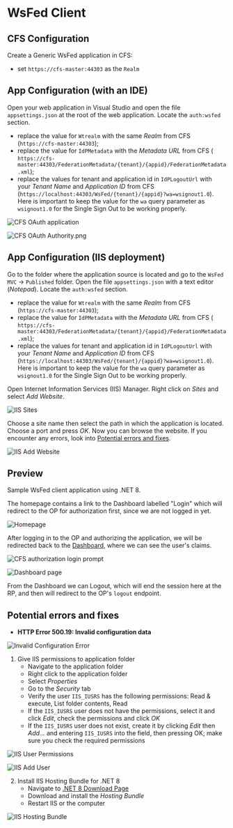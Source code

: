 # WsFed Client

## CFS Configuration

Create a Generic WsFed application in CFS:

- set `https://cfs-master:44303` as the `Realm`

## App Configuration (with an IDE)

Open your web application in Visual Studio and open the file `appsettings.json` at the root of the web application. Locate the `auth:wsfed` section.

- replace the value for `Wtrealm` with the same _Realm_ from CFS (`https://cfs-master:44303`);
- replace the value for `IdPMetadata` with the _Metadata URL_ from CFS (
  `https://cfs-master:44303/FederationMetadata/{tenant}/{appid}/FederationMetadata.xml`);
- replace the values for tenant and application id in `IdPLogoutUrl` with your _Tenant Name_ and _Application ID_ from CFS (`https://localhost:44303/WsFed/{tenant}/{appid}?wa=wsignout1.0`). Here is important to keep the value for the `wa` query parameter as `wsignout1.0` for the Single Sign Out to be working properly.

![CFS OAuth application](WsFed%20MVC/Docs/Resources/Images/cfs-wsfed-application.png)

![CFS OAuth Authority.png](WsFed%20MVC/Docs/Resources/Images/cfs-wsfed-metadata.png)

## App Configuration (IIS deployment)

Go to the folder where the application source is located and go to the `WsFed MVC` -> `Published` folder. Open the file `appsettings.json` with a text
editor (_Notepad_). Locate the `auth:wsfed` section.

- replace the value for `Wtrealm` with the same _Realm_ from CFS (`https://cfs-master:44303`);
- replace the value for `IdPMetadata` with the _Metadata URL_ from CFS (
  `https://cfs-master:44303/FederationMetadata/{tenant}/{appid}/FederationMetadata.xml`);
- replace the values for tenant and application id in `IdPLogoutUrl` with your _Tenant Name_ and _Application ID_ from CFS (`https://localhost:44303/WsFed/{tenant}/{appid}?wa=wsignout1.0`). Here is important to keep the value for the `wa` query parameter as `wsignout1.0` for the Single Sign Out to be working properly.

Open Internet Information Services (IIS) Manager. Right click on _Sites_ and select _Add Website_.

![IIS Sites](WsFed%20MVC/Docs/Resources/Images/iis-sites.png)

Choose a site name then select the path in which the application is located. Choose a port and press _OK_. Now you can browse the website. If you
encounter any errors, look into [Potential errors and fixes](#errors).

![IIS Add Website](WsFed%20MVC/Docs/Resources/Images/iis-add-website.png)

## Preview

Sample WsFed client application using .NET 8.

The homepage contains a link to the Dashboard labelled "Login" which will redirect to the OP for authorization first, since we are not logged in yet.

![Homepage](WsFed%20MVC/Docs/Resources/Images/homepage.png)

After logging in to the OP and authorizing the application, we will be redirected back to the [Dashboard](Views/Home/Dashboard.cshtml), where we can
see the user's claims.

![CFS authorization login prompt](WsFed%20MVC/Docs/Resources/Images/cfs-authorization-login-prompt.png)

![Dashboard page](WsFed%20MVC/Docs/Resources/Images/dashboard.png)

From the Dashboard we can Logout, which will end the session here at the RP, and then will redirect to the OP's `logout`
endpoint.

## Potential errors and fixes <a id='errors'></a>

- **HTTP Error 500.19: Invalid configuration data**

![Invalid Configuration Error](WsFed%20MVC/Docs/Resources/Images/error1.png)

1. Give IIS permissions to application folder
    - Navigate to the application folder
    - Right click to the application folder
    - Select _Properties_
    - Go to the _Security_ tab
    - Verify the user `IIS_IUSRS` has the following permissions: Read & execute, List folder contents, Read
    - If the `IIS_IUSRS` user does not have the permissions, select it and click _Edit_, check the permissions and click _OK_
    - If the `IIS_IUSRS` user does not exist, create it by clicking _Edit_ then _Add..._ and entering `IIS_IUSRS` into the field, then pressing OK;
      make sure you check the required permissions

![IIS User Permissions](WsFed%20MVC/Docs/Resources/Images/iis-user-permissions.png)

![IIS Add User](WsFed%20MVC/Docs/Resources/Images/iis-add-user.png)

2. Install IIS Hosting Bundle for .NET 8
    - Navigate to [.NET 8 Download Page](https://dotnet.microsoft.com/en-us/download/dotnet/8.0)
    - Download and install the _Hosting Bundle_
    - Restart IIS or the computer

![IIS Hosting Bundle](WsFed%20MVC/Docs/Resources/Images/iis-hosting-bundle.png)
